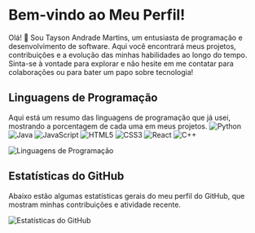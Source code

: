 # Bem-vindo ao Meu Perfil!

Olá! 👋 Sou Tayson Andrade Martins, um entusiasta de programação e desenvolvimento de software. Aqui você encontrará meus projetos, contribuições e a evolução das minhas habilidades ao longo do tempo. Sinta-se à vontade para explorar e não hesite em me contatar para colaborações ou para bater um papo sobre tecnologia!

## Linguagens de Programação

Aqui está um resumo das linguagens de programação que já usei, mostrando a porcentagem de cada uma em meus projetos.
![Python](https://img.shields.io/badge/-Python-3776AB?style=flat&logo=python&logoColor=white)
![Java](https://img.shields.io/badge/-Java-E34F26?style=flat&logo=java&logoColor=white)
![JavaScript](https://img.shields.io/badge/-JavaScript-F7DF1E?style=flat&logo=javascript&logoColor=black)
![HTML5](https://img.shields.io/badge/-HTML5-E34F26?style=flat&logo=html5&logoColor=white)
![CSS3](https://img.shields.io/badge/-CSS3-1572B6?style=flat&logo=css3&logoColor=white)
![React](https://img.shields.io/badge/-React-61DAFB?style=flat&logo=react&logoColor=black)
![C++](https://img.shields.io/badge/-C++-00599C?style=flat&logo=cplusplus&logoColor=white)


![Linguagens de Programação](https://github-readme-stats.vercel.app/api/top-langs/?username=TaysonMartinss&layout=compact&theme=dark)

## Estatísticas do GitHub

Abaixo estão algumas estatísticas gerais do meu perfil do GitHub, que mostram minhas contribuições e atividade recente.

![Estatísticas do GitHub](https://github-readme-stats.vercel.app/api?username=TaysonMartinss&show_icons=true&hide_title=true&hide=prs&count_private=true&theme=dark)


